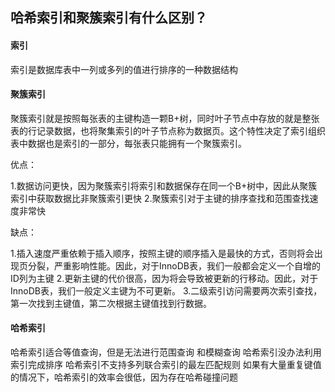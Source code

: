 ## 哈希索引和聚簇索引有什么区别？

#### 索引
索引是数据库表中一列或多列的值进行排序的一种数据结构

#### 聚簇索引

聚簇索引就是按照每张表的主键构造一颗B+树，同时叶子节点中存放的就是整张表的行记录数据，也将聚集索引的叶子节点称为数据页。这个特性决定了索引组织表中数据也是索引的一部分，每张表只能拥有一个聚簇索引。

优点：

1.数据访问更快，因为聚簇索引将索引和数据保存在同一个B+树中，因此从聚簇索引中获取数据比非聚簇索引更快
2.聚簇索引对于主键的排序查找和范围查找速度非常快

缺点：

1.插入速度严重依赖于插入顺序，按照主键的顺序插入是最快的方式，否则将会出现页分裂，严重影响性能。因此，对于InnoDB表，我们一般都会定义一个自增的ID列为主键
2.更新主键的代价很高，因为将会导致被更新的行移动。因此，对于InnoDB表，我们一般定义主键为不可更新。
3.二级索引访问需要两次索引查找，第一次找到主键值，第二次根据主键值找到行数据。

#### 哈希索引

哈希索引适合等值查询，但是无法进行范围查询 和模糊查询
哈希索引没办法利用索引完成排序
哈希索引不支持多列联合索引的最左匹配规则
如果有大量重复键值的情况下，哈希索引的效率会很低，因为存在哈希碰撞问题